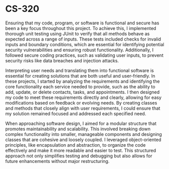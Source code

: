 # CS-320

Ensuring that my code, program, or software is functional and secure has been a key focus throughout this project. To achieve this, I implemented thorough unit testing using JUnit to verify that all methods behave as expected across a range of inputs. These tests included checks for invalid inputs and boundary conditions, which are essential for identifying potential security vulnerabilities and ensuring robust functionality. Additionally, I followed secure coding practices, such as validating user inputs, to prevent security risks like data breaches and injection attacks.

Interpreting user needs and translating them into functional software is essential for creating solutions that are both useful and user-friendly. In these projects, I started by analyzing the requirements and identifying the core functionality each service needed to provide, such as the ability to add, update, or delete contacts, tasks, and appointments. I then designed my code to meet these requirements directly and clearly, allowing for easy modifications based on feedback or evolving needs. By creating classes and methods that closely align with user requirements, I could ensure that my solution remained focused and addressed each specified need.

When approaching software design, I aimed for a modular structure that promotes maintainability and scalability. This involved breaking down complex functionality into smaller, manageable components and designing classes that are cohesive and loosely coupled. I leveraged object-oriented principles, like encapsulation and abstraction, to organize the code effectively and make it more readable and easier to test. This structured approach not only simplifies testing and debugging but also allows for future enhancements without major restructuring.
